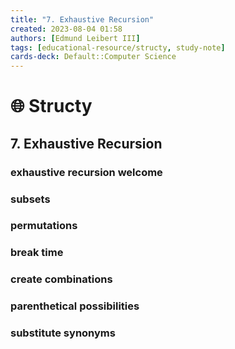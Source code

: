 ```yaml
---
title: "7. Exhaustive Recursion"
created: 2023-08-04 01:58 
authors: [Edmund Leibert III]
tags: [educational-resource/structy, study-note]
cards-deck: Default::Computer Science
---
```


# 🌐 Structy

## 7. Exhaustive Recursion

### exhaustive recursion welcome

### subsets

### permutations

### break time

### create combinations

### parenthetical possibilities

### substitute synonyms

